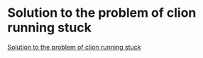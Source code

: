 # Solution to the problem of clion running stuck
[Solution to the problem of clion running stuck](https://aiwithcloud.com/2022/09/19/solution_to_the_problem_of_clion_running_stuck/)